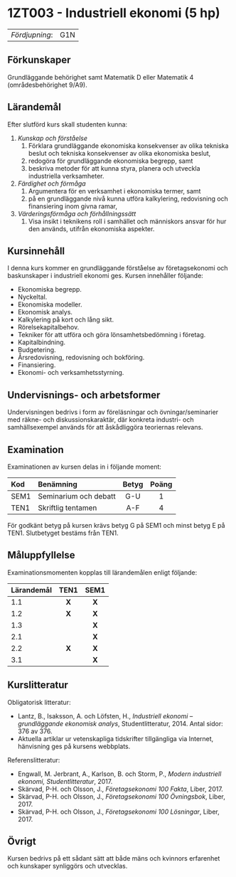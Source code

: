 # 1ZT003 - Industriell ekonomi (5 hp)

|     |     |
| --- | --- | 
| *Fördjupning*: | G1N | 

## Förkunskaper

Grundläggande behörighet samt Matematik D eller Matematik 4 (områdesbehörighet 9/A9). 

## Lärandemål

Efter slutförd kurs skall studenten kunna:

1. *Kunskap och förståelse*
    1. Förklara grundläggande ekonomiska konsekvenser av olika tekniska beslut och tekniska konsekvenser av olika ekonomiska beslut,
    2. redogöra för grundläggande ekonomiska begrepp, samt
    3. beskriva metoder för att kunna styra, planera och utveckla industriella verksamheter.
2. *Färdighet och förmåga*
    1. Argumentera för en verksamhet i ekonomiska termer, samt
    2. på en grundläggande nivå kunna utföra kalkylering, redovisning och finansiering inom givna ramar,
3. *Värderingsförmåga och förhållningssätt*
    1. Visa insikt i teknikens roll i samhället och människors ansvar för hur den används, utifrån ekonomiska aspekter.

## Kursinnehåll

I denna kurs kommer en grundläggande förståelse av företagsekonomi och baskunskaper i industriell ekonomi ges.  Kursen innehåller följande:

- Ekonomiska begrepp.
- Nyckeltal.
- Ekonomiska modeller.
- Ekonomisk analys.
- Kalkylering på kort och lång sikt.
- Rörelsekapitalbehov.
- Tekniker för att utföra och göra lönsamhetsbedömning i företag.
- Kapitalbindning.
- Budgetering.
- Årsredovisning, redovisning och bokföring.
- Finansiering.
- Ekonomi- och verksamhetsstyrning.

## Undervisnings- och arbetsformer

Undervisningen bedrivs i form av föreläsningar och övningar/seminarier med räkne- och diskussionskaraktär, där konkreta industri- och samhällsexempel används för att åskådliggöra teoriernas relevans.

## Examination

Examinationen av kursen delas in i följande moment:

| Kod  | Benämning             | Betyg | Poäng |  
| :--- | :-------------------- | :---: | :---: |  
| SEM1 | Seminarium och debatt | G-U   | 1     |  
| TEN1 | Skriftlig tentamen | A-F   | 4     |  

För godkänt betyg på kursen krävs betyg G på SEM1 och minst betyg E på TEN1. Slutbetyget bestäms från TEN1.

## Måluppfyllelse

Examinationsmomenten kopplas till lärandemålen enligt följande:

| Lärandemål | TEN1  | SEM1  |  
| :--------- | :---: | :---: |  
| 1.1        | **X** | **X** |  
| 1.2        | **X** | **X** |  
| 1.3        |       | **X** |  
| 2.1        |       | **X** |  
| 2.2        | **X** | **X** |  
| 3.1        |       | **X** |  


## Kurslitteratur

Obligatorisk litteratur: 

- Lantz, B., Isaksson, A. och Löfsten, H., *Industriell ekonomi – grundläggande ekonomisk analys*, Studentlitteratur, 2014. Antal sidor: 376 av 376.
- Aktuella artiklar ur vetenskapliga tidskrifter tillgängliga via Internet, hänvisning ges på kursens webbplats.

Referenslitteratur:

-  Engwall, M. Jerbrant, A., Karlson, B. och Storm, P., *Modern industriell ekonomi, Studentlitteratur*, 2017.
- Skärvad, P-H. och Olsson, J., *Företagsekonomi 100 Fakta*, Liber, 2017.
- Skärvad, P-H. och Olsson, J., *Företagsekonomi 100 Övningsbok*, Liber, 2017.
- Skärvad, P-H. och Olsson, J., *Företagsekonomi 100 Lösningar*, Liber, 2017.

## Övrigt

Kursen bedrivs på ett sådant sätt att både mäns och kvinnors erfarenhet och kunskaper synliggörs och utvecklas.